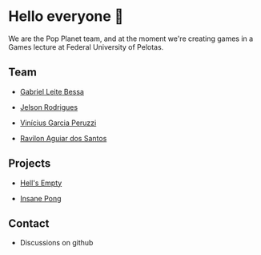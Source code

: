 # Hello everyone 👋

We are the Pop Planet team, and at the moment we're creating games in a Games lecture at Federal University of Pelotas.

## Team

- [Gabriel Leite Bessa](https://github.com/glbessa)

- [Jelson Rodrigues](https://github.com/JelsonRodrigues)

- [Vinícius Garcia Peruzzi](https://github.com/Vinigperuzzi)

- [Ravilon Aguiar dos Santos](https://github.com/ravilon)

## Projects

- [Hell's Empty](https://github.com/popplanetteam/hells-empty)

- [Insane Pong](https://github.com/popplanetteam/InsanePong)

## Contact

- Discussions on github